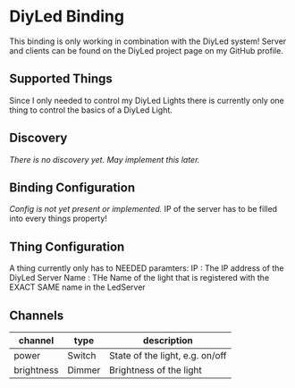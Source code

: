 # DiyLed Binding

This binding is only working in combination with the DiyLed system!
Server and clients can be found on the DiyLed project page on my GitHub profile.

## Supported Things

Since I only needed to control my DiyLed Lights there is currently only one thing to control the basics of a DiyLed Light.

## Discovery

_There is no discovery yet. May implement this later._

## Binding Configuration

_Config is not yet present or implemented._
IP of the server has to be filled into every things property!

## Thing Configuration

A thing currently only has to NEEDED paramters:
IP : The IP address of the DiyLed Server
Name : THe Name of the light that is registered with the EXACT SAME name in the LedServer

## Channels

| channel       | type   | description                      |
|---------------|--------|----------------------------------|
| power         | Switch | State of the light, e.g. on/off  |
| brightness    | Dimmer | Brightness of the light          |
